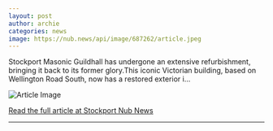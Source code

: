 ```yaml
---
layout: post
author: archie
categories: news
image: https://nub.news/api/image/687262/article.jpeg
---
```

Stockport Masonic Guildhall has undergone an extensive refurbishment, bringing it back to its former glory.This iconic Victorian building, based on Wellington Road South, now has a restored exterior i...

![Article Image](https://nub.news/api/image/687262/article.jpeg)

[Read the full article at Stockport Nub News](https://stockport.nub.news/news/local-news/sp12143-stockport-masonic-guildhall-restored-to-former-glory-after-extensive-renovation-270492)

---
